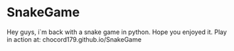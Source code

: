 # SnakeGame
Hey guys, i`m back with a snake game in python. Hope you enjoyed it.
Play in action at: chocord179.github.io/SnakeGame
